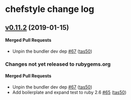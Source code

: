 # chefstyle change log

<!-- latest_release 0.11.2 -->
## [v0.11.2](https://github.com/chef/chefstyle/tree/v0.11.2) (2019-01-15)

#### Merged Pull Requests
- Unpin the bundler dev dep [#67](https://github.com/chef/chefstyle/pull/67) ([tas50](https://github.com/tas50))
<!-- latest_release -->

<!-- release_rollup since=0.11.0 -->
### Changes not yet released to rubygems.org

#### Merged Pull Requests
- Unpin the bundler dev dep [#67](https://github.com/chef/chefstyle/pull/67) ([tas50](https://github.com/tas50)) <!-- 0.11.2 -->
- Add boilerplate and expand test to ruby 2.6 [#65](https://github.com/chef/chefstyle/pull/65) ([tas50](https://github.com/tas50)) <!-- 0.11.1 -->
<!-- release_rollup -->

<!-- latest_stable_release -->
<!-- latest_stable_release -->